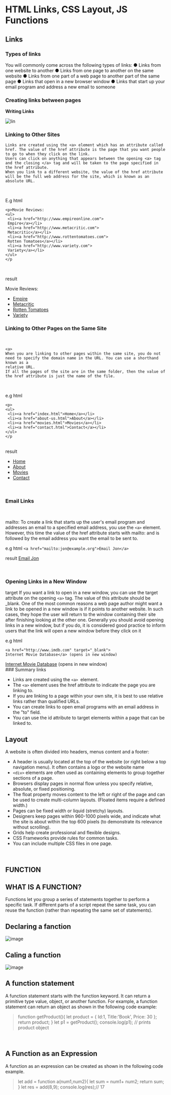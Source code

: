# HTML Links, CSS Layout, JS Functions

## Links

### Types of links
You will commonly come across the following types of links:
● Links from one website to another
● Links from one page to another on the same website
● Links from one part of a web page to another part of the same page
● Links that open in a new browser window
● Links that start up your email program and address a new email to someone
###  Creating links between pages
**Writing Links**

![lin](links.png)
### Linking to Other Sites
```
Links are created using the <a> element which has an attribute called href. The value of the href attribute is the page that you want people to go to when they click on the link.
Users can click on anything that appears between the opening <a> tag and the closing </a> tag and will be taken to the page specified in the href attribute.
When you link to a different website, the value of the href attribute will be the full web address for the site, which is known as an absolute URL.
```
<br>

E.g html 
<br>

```
<p>Movie Reviews:
<ul>
 <li><a href="http://www.empireonline.com">
 Empire</a></li>
 <li><a href="http://www.metacritic.com">
 Metacritic</a></li>
 <li><a href="http://www.rottentomatoes.com">
 Rotten Tomatoes</a></li>
 <li><a href="http://www.variety.com">
 Variety</a></li>
</ul>
</p

```
<br>

result

<p>Movie Reviews:
<ul>
 <li><a href="http://www.empireonline.com">
 Empire</a></li>
 <li><a href="http://www.metacritic.com">
 Metacritic</a></li>
 <li><a href="http://www.rottentomatoes.com">
 Rotten Tomatoes</a></li>
 <li><a href="http://www.variety.com">
 Variety</a></li>
</ul>
</p>

### Linking to Other Pages on the Same Site

<br>

```
<a>
When you are linking to other pages within the same site, you do not need to specify the domain name in the URL. You can use a shorthand known as a
relative URL.
If all the pages of the site are in the same folder, then the value of the href attribute is just the name of the file.
```
<br>

e.g html

```
<p>
<ul>
 <li><a href="index.html">Home</a></li>
 <li><a href="about-us.html">About</a></li>
 <li><a href="movies.html">Movies</a></li>
 <li><a href="contact.html">Contact</a></li>
</ul>
</p
```
<br>
result
<p>
<ul>
 <li><a href="index.html">Home</a></li>
 <li><a href="about-us.html">About</a></li>
 <li><a href="movies.html">Movies</a></li>
 <li><a href="contact.html">Contact</a></li>
</ul>
</p>

<br>


### Email Links

<br>


mailto: 
To create a link that starts up the user's email program and addresses an email to a specified
email address, you use the `<a>` element. However, this time the value of the href attribute starts with mailto: and is followed by the email address you want the email to be sent to.

e.g html
`<a href="mailto:jon@example.org">Email Jon</a>`

result
<a href="mailto:jon@example.org">Email Jon</a>

<br>

### Opening Links in a New Window



target
If you want a link to open in a new window, you can use the target attribute on the opening `<a>` tag. The value of this attribute should be _blank.
One of the most common reasons a web page author might want a link to be opened in a new window is if it points to another website. In such cases, they hope the user will return to the window containing their site after finishing looking at the
other one.
Generally you should avoid opening links in a new window, but if you do, it is considered good practice to inform users that the link will open a new window before they click on it

e.g html
```
<a href="http://www.imdb.com" target="_blank">
Internet Movie Database</a> (opens in new window)
```
<a href="http://www.imdb.com" target="_blank">
Internet Movie Database</a> (opens in new window)

<br>
### Summary links


* Links are created using the `<a> `element.
* The `<a>` element uses the href attribute to indicate the page you are linking to.
* If you are linking to a page within your own site, it is
best to use relative links rather than qualified URLs.
*  You can create links to open email programs with an email address in the "to" field.
* You can use the id attribute to target elements within
a page that can be linked to.

## Layout
A website is often divided into headers, menus
content and a footer:

* A header is usually located at the top of the website (or right below a top navigation menu). It often contains a logo or the website name
* `<div>` elements are often used as containing elements to group together sections of a page.
* Browsers display pages in normal flow unless you
specify relative, absolute, or fixed positioning.
* The float property moves content to the left or right of the page and can be used to create multi-column layouts. (Floated items require a defined width.)
* Pages can be fixed width or liquid (stretchy) layouts.
*  Designers keep pages within 960-1000 pixels wide,
and indicate what the site is about within the top 600 pixels (to demonstrate its relevance without scrolling).
* Grids help create professional and flexible designs.
* CSS Frameworks provide rules for common tasks.
* You can include multiple CSS files in one page.

<br>

## FUNCTION

## WHAT IS A FUNCTION?

Functions let you group a series of statements together to perform a specific task. If different parts of a script repeat the same task, you can reuse the function (rather than repeating the same set of statements). 

## Declaring a fanction



![image](dd.png)


## Caling a function
![image](aa.png)

##  A function statement

A function statement starts with the function keyword. It can return a primitive type value, object, or another function. For example, a function statement can return an object as shown in the following code example:
<br>

>function getProduct(){
    let product = {
        Id:1,
        Title:'Book',
        Price: 30
    };
    return product; 
}
let p1 = getProduct();
>console.log(p1); // prints product object

<br>

## A Function as an Expression


A function as an expression can be created as shown in the following code example.
>let add = function a(num1,num2){
    let sum = num1+ num2; 
    return sum;
}
let res = add(8,9);
>console.log(res);// 17
